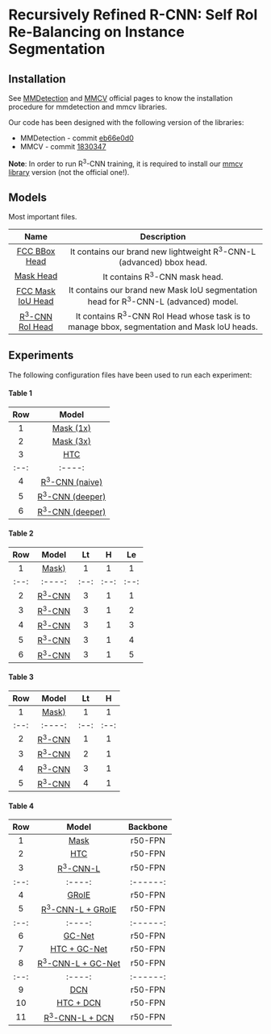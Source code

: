 # Recursively Refined R-CNN: Self RoI Re-Balancing on Instance Segmentation

## Installation

See [MMDetection](https://mmdetection.readthedocs.io/) and
[MMCV](https://github.com/open-mmlab/mmcv) official pages to know the
installation procedure for mmdetection and mmcv libraries.

Our code has been designed with the following version of the libraries:

- MMDetection - commit [eb66e0d0](https://github.com/open-mmlab/mmdetection/commit/eb66e0d0)
- MMCV - commit [1830347](https://github.com/open-mmlab/mmcv/commit/1830347)

**Note**: In order to run R<sup>3</sup>-CNN training, it is required to install our
[mmcv library](https://github.com/IMPLabUniPr/mmcv/tree/r3_cnn) version
(not the official one!).


## Models

Most important files.

| Name      | Description |
| :-------: | :---------: |
| [FCC BBox Head](mmdet/models/roi_heads/bbox_heads/fcc_bbox_head.py) | It contains our brand new lightweight R<sup>3</sup>-CNN-L (advanced) bbox head. |
| [Mask Head](mmdet/models/roi_heads/mask_heads/r3_cnn_mask_head.py) | It contains R<sup>3</sup>-CNN mask head. |
| [FCC Mask IoU Head](mmdet/models/roi_heads/mask_heads/fcc_maskiou_head.py) | It contains our brand new Mask IoU segmentation head for R<sup>3</sup>-CNN-L (advanced) model. |
| [R<sup>3</sup>-CNN RoI Head](mmdet/models/roi_heads/r3_cnn_roi_head.py) | It contains R<sup>3</sup>-CNN RoI Head whose task is to manage bbox, segmentation and Mask IoU heads. |


## Experiments

The following configuration files have been used to run each experiment:


#### Table 1

| Row | Model  |
| :-: | :----: |
| 1   | [Mask (1x)](configs/mask_rcnn/mask_rcnn_r50_fpn_1x_coco.py) |
| 2   | [Mask (3x)](configs/mask_rcnn/mask_rcnn_r50_fpn_3x_coco.py) |
| 3   | [HTC](configs/htc/htc_without_semantic_r50_fpn_1x_coco.py)  |
| :--: | :----: |
| 4   | [R<sup>3</sup>-CNN (naive)](configs/r3_cnn/r3_cnn-exp_1-row_4.py) |
| 5   | [R<sup>3</sup>-CNN (deeper)](configs/r3_cnn/r3_cnn-exp_1-row_5.py) |
| 6   | [R<sup>3</sup>-CNN (deeper)](configs/r3_cnn/r3_cnn-exp_1-row_6.py) |


#### Table 2

| Row | Model  | Lt  | H   | Le  |
| :-: | :----: | :-: | :-: | :-: |
| 1   | [Mask)](configs/mask_rcnn/mask_rcnn_r50_fpn_1x_coco.py) | 1   | 1   | 1   |
| :--: | :----: | :--: | :--: | :--: |
| 2   | [R<sup>3</sup>-CNN](configs/r3_cnn/r3_cnn-exp_2-row_2.py) | 3   | 1   | 1  |
| 3   | [R<sup>3</sup>-CNN](configs/r3_cnn/r3_cnn-exp_2-row_3.py) | 3   | 1   | 2  |
| 4   | [R<sup>3</sup>-CNN](configs/r3_cnn/r3_cnn-exp_2-row_4.py) | 3   | 1   | 3  |
| 5   | [R<sup>3</sup>-CNN](configs/r3_cnn/r3_cnn-exp_2-row_5.py) | 3   | 1   | 4  |
| 6   | [R<sup>3</sup>-CNN](configs/r3_cnn/r3_cnn-exp_2-row_6.py) | 3   | 1   | 5  |


#### Table 3

| Row | Model  | Lt  | H   |
| :--: | :----: | :--: | :--: |
| 1   | [Mask)](configs/mask_rcnn/mask_rcnn_r50_fpn_1x_coco.py) | 1   | 1   |
| :--: | :----: | :--: | :--: |
| 2   | [R<sup>3</sup>-CNN](configs/r3_cnn/r3_cnn-exp_3-row_2.py) | 1   | 1   |
| 3   | [R<sup>3</sup>-CNN](configs/r3_cnn/r3_cnn-exp_3-row_3.py) | 2   | 1   |
| 4   | [R<sup>3</sup>-CNN](configs/r3_cnn/r3_cnn-exp_3-row_4.py) | 3   | 1   |
| 5   | [R<sup>3</sup>-CNN](configs/r3_cnn/r3_cnn-exp_3-row_5.py) | 4   | 1   |


#### Table 4

| Row | Model             | Backbone  |
| :--: | :---------------: | :-------: |
| 1   | [Mask](configs/mask_rcnn/mask_rcnn_r50_fpn_1x_coco.py)                         | r50-FPN   |
| 2   | [HTC](configs/htc/htc_without_semantic_r50_fpn_1x_coco.py)                     | r50-FPN   |
| 3   | [R<sup>3</sup>-CNN-L](configs/r3_cnn/r3_cnn-exp_4-row_3.py)                    | r50-FPN   |
| :--: | :----: | :------: | r50-FPN   |
| 4   | [GRoIE](configs/groie/mask_rcnn_r50_fpn_groie_1x_coco.py)                      | r50-FPN   |
| 5   | [R<sup>3</sup>-CNN-L + GRoIE](configs/r3_cnn/r3_cnn-exp_4-row_5.py)            | r50-FPN   |
| :--: | :----: | :------: | r50-FPN   |
| 6   | [GC-Net](configs/gcnet/mask_rcnn_r50_fpn_r4_gcb_c3-c5_1x_coco.py)              | r50-FPN   |
| 7   | [HTC + GC-Net](configs/gcnet/htc_without_semantic_r50_fpn_syncbn-backbone_r4_gcb_c3-c5_1x_coco.py)      | r50-FPN   |
| 8   | [R<sup>3</sup>-CNN-L + GC-Net](configs/r3_cnn/r3_cnn-exp_4-row_8.py)           | r50-FPN   |
| :--: | :----: | :------: | r50-FPN   |
| 9   | [DCN](configs/dcn/mask_rcnn_r50_fpn_dconv_c3-c5_1x_coco.py)                    | r50-FPN   |
| 10  | [HTC + DCN](configs/dcn/htc_without_semantic_r50_fpn_dconv_c3-c5_1x_coco.py)   | r50-FPN   |
| 11  | [R<sup>3</sup>-CNN-L + DCN](configs/r3_cnn/r3_cnn-exp_4-row_11.py)             | r50-FPN   |
